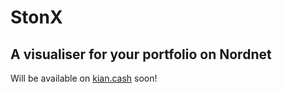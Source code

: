 # StonX
## A visualiser for your portfolio on Nordnet
Will be available on [kian.cash](https://www.kian.cash) soon!
